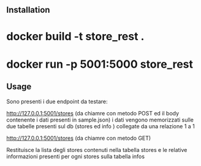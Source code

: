 

## Installation
#  docker build -t store_rest .
#  docker run -p 5001:5000 store_rest


## Usage
Sono presenti i due endpoint da testare:

 http://127.0.0.1:5001/stores  (da chiamre con metodo POST ed il body contenente i dati presenti in  sample.json) 
 i dati vengono memorizzati sulle due tabelle presenti sul db  (stores ed info ) collegate da una relazione 1 a 1



 http://127.0.0.1:5001/stores (da chiamre con metodo GET)
 
 Restituisce la lista degli stores contenuti nella tabella stores e le relative informazioni presenti per ogni stores sulla tabella infos






